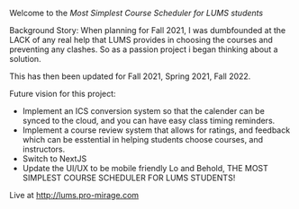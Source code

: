 Welcome to the *Most Simplest Course Scheduler for LUMS students*

Background Story: When planning for Fall 2021, I was dumbfounded at the LACK of any real help that LUMS provides in choosing the courses and preventing any clashes. So as a passion project i began thinking about a solution.

This has then been updated for Fall 2021, Spring 2021, Fall 2022.

Future vision for this project:
  - Implement an ICS conversion system so that the calender can be synced to the cloud, and you can have easy class timing reminders.
  - Implement a course review system that allows for ratings, and feedback which can be esstential in helping students choose courses, and instructors.
  - Switch to NextJS
  - Update the UI/UX to be mobile friendly
Lo and Behold, THE MOST SIMPLEST COURSE SCHEDULER FOR LUMS STUDENTS!

Live at http://lums.pro-mirage.com
